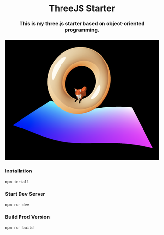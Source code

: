 <h1 align="center">ThreeJS Starter</h1>

<h3 align="center">
This is my three.js starter based on object-oriented programming.
<h3/>

<p align="center">
    <img src="./static/cover.png" width="600px"/>
</p>

### Installation

```
npm install
```

### Start Dev Server

```
npm run dev
```

### Build Prod Version

```
npm run build
```
